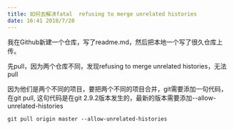 ```yaml
---
title: 如何去解决fatal  refusing to merge unrelated histories
date: 16:41 2018/7/20
---
```


我在Github新建一个仓库，写了readme.md，然后把本地一个写了很久仓库上传。


先pull，因为两个仓库不同，发现refusing to merge unrelated histories，无法pull


因为他们是两个不同的项目，要把两个不同的项目合并，git需要添加一句代码，在git pull,
这句代码是在git 2.9.2版本发生的，最新的版本需要添加--allow-unrelated-histories

```
git pull origin master --allow-unrelated-histories
```

